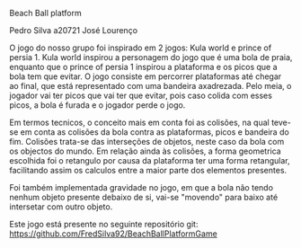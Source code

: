 ﻿Beach Ball platform

Pedro Silva a20721
José Lourenço

O jogo do nosso grupo foi inspirado em 2 jogos: Kula world e prince of persia 1.
Kula world inspirou a personagem do jogo que é uma bola de praia, enquanto que o prince of persia 1
inspirou a plataforma e os picos que a bola tem que evitar.
O jogo consiste em percorrer plataformas até chegar ao final, que está representado com uma bandeira axadrezada. Pelo meia,
o jogador vai ter picos que vai ter que evitar, pois caso colida com esses picos, a bola é furada e o jogador perde o jogo.


Em termos tecnicos, o conceito mais em conta foi as colisões, na qual teve-se em conta as colisões da bola contra as
plataformas, picos e bandeira do fim. Colisões trata-se das interseções de objetos, neste caso da bola com os objectos do mundo.
Em relação ainda às colisões, a forma geometrica escolhida foi o retangulo por causa da plataforma ter uma forma retangular,
facilitando assim os calculos entre a maior parte dos elementos presentes.

Foi também implementada gravidade no jogo, em que a bola não tendo nenhum objeto presente debaixo de si, vai-se "movendo"
para baixo até intersetar com outro objeto.

Este jogo está presente no seguinte repositório git:
https://github.com/FredSilva92/BeachBallPlatformGame
